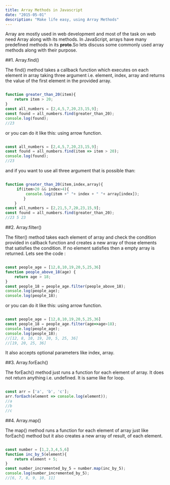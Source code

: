 ```yaml
---
title: Array Methods in Javascript
date: "2015-05-01"
description: "Make life easy, using Array Methods"
---
```


Array are mostly used in web development and most of the task on web 
need Array along with its methods. In JavaScript, arrays have many predefined methods in its ____proto____.So
lets discuss some commonly used array methods along with their purpose.

##1. Array.find() 

The find() method takes a callback function which executes on each element in array taking three argument i.e. element, index, array
and returns the value of the first element in the provided array.
```javascript

function greater_than_20(item){
    return item > 20;
}
const all_numbers = [2,4,5,7,20,23,15,9];
const found = all_numbers.find(greater_than_20);
console.log(found);
//23

```
or you can do it like this: using arrow function.

```javascript

const all_numbers = [2,4,5,7,20,23,15,9];
const found = all_numbers.find(item => item > 20);
console.log(found);
//23

```

and if you want to use all three argument that is possible than:

```javascript

function greater_than_20(item,index,array){
     if(item>20 && index>4){
         console.log(item +" "+ index + " "+ array[index]);    
        }
    }
const all_numbers = [2,21,5,7,20,23,15,9];
const found = all_numbers.find(greater_than_20);
//23 5 23
```

##2. Array.filter()

The filter() method takes each element of array and check the condition provided in callback function and creates a new array of those
elements that satisfies the condition. If no element satisfies then a empty array is returned.
Lets see the code :

```javascript

const people_age = [12,8,10,19,20,5,25,36]
function people_above_18(age) {
    return age > 18; 
}
const people_18 = people_age.filter(people_above_18);
console.log(people_age);
console.log(people_18);

```
or you can do it like this: using arrow function.

```javascript 

const people_age = [12,8,10,19,20,5,25,36]
const people_18 = people_age.filter(age=>age>18);
console.log(people_age);
console.log(people_18);
//[12, 8, 10, 19, 20, 5, 25, 36]
//[19, 20, 25, 36]

```
It also accepts optional parameters like index, array.

##3. Array.forEach()

The forEach() method just runs a function for each element of array. It does not return anything i.e. undefined.
It is same like for loop.

```javascript

const arr = ['a', 'b', 'c'];
arr.forEach(element => console.log(element));
//a
//b
//c

```

##4. Array.map()

The map() method runs a function for each element of array just like forEach() method but it also creates a new array of result, of each element.

```javascript

const number = [1,2,3,4,5,6]
function inc_by_5(element){
    return element + 5;
}
const number_incremented_by_5 = number.map(inc_by_5);
console.log(number_incremented_by_5);
//[6, 7, 8, 9, 10, 11]

```